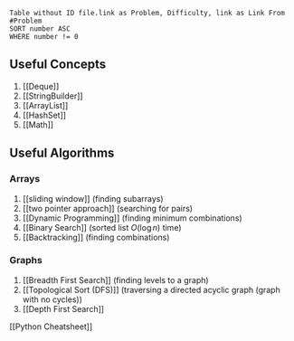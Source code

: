 ```dataview
Table without ID file.link as Problem, Difficulty, link as Link From #Problem
SORT number ASC
WHERE number != 0
```


## Useful Concepts
1. [[Deque]]
2. [[StringBuilder]]
3. [[ArrayList]]
4. [[HashSet]]
5. [[Math]]
	
## Useful Algorithms
### Arrays
1. [[sliding window]] (finding subarrays)
2. [[two pointer approach]] (searching for pairs)
3. [[Dynamic Programming]] (finding minimum combinations)
4. [[Binary Search]] (sorted list $O(\log n)$ time)
5. [[Backtracking]] (finding combinations)
### Graphs
1. [[Breadth First Search]] (finding levels to a graph)
2. [[Topological Sort (DFS)]] (traversing a directed acyclic graph (graph with no cycles))
3. [[Depth First Search]]

[[Python Cheatsheet]]